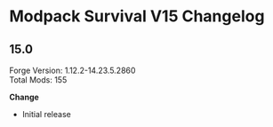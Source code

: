 # Modpack Survival V15 Changelog

## 15.0

Forge Version: 1.12.2-14.23.5.2860  
Total Mods: 155

**Change**

- Initial release
